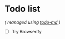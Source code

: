 # Todo list

_\( managed using [todo-md](https://github.com/Hypercubed/todo-md) \)_

- [ ] Try Browserify